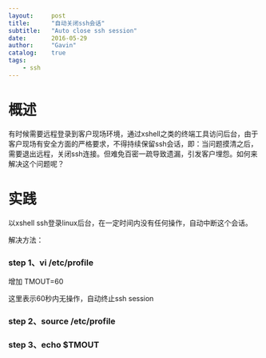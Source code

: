 ```yaml
---
layout:     post
title:      "自动关闭ssh会话"
subtitle:   "Auto close ssh session"
date:       2016-05-29
author:     "Gavin"
catalog:    true
tags:
    - ssh
---
```


# 概述

有时候需要远程登录到客户现场环境，通过xshell之类的终端工具访问后台，由于客户现场有安全方面的严格要求，不得持续保留ssh会话，即：当问题摸清之后，需要退出远程，关闭ssh连接。但难免百密一疏导致遗漏，引发客户埋怨。如何来解决这个问题呢？


# 实践

以xshell ssh登录linux后台，在一定时间内没有任何操作，自动中断这个会话。

解决方法：

### step 1、vi /etc/profile

增加 TMOUT=60

这里表示60秒内无操作，自动终止ssh session


### step 2、source /etc/profile


### step 3、echo $TMOUT


